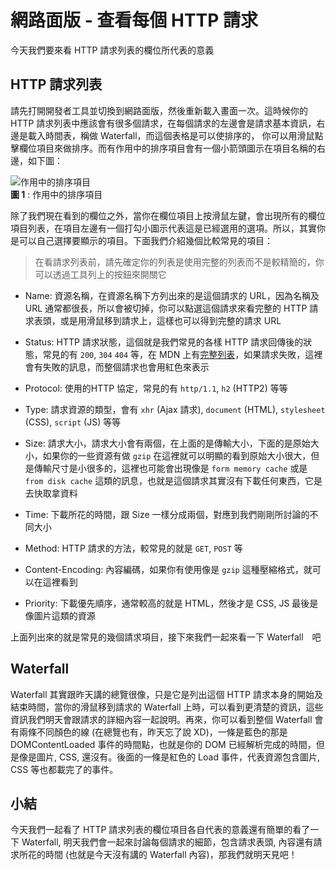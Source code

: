 # 網路面版 - 查看每個 HTTP 請求
今天我們要來看 HTTP 請求列表的欄位所代表的意義

## HTTP 請求列表
請先打開開發者工具並切換到網路面版，然後重新載入畫面一次。這時候你的 HTTP 請求列表中應該會有很多個請求，在每個請求的左邊會是請求基本資訊，右邊是載入時間表，稱做 Waterfall，而這個表格是可以使排序的，
你可以用滑鼠點擊欄位項目來做排序。而有作用中的排序項目會有一個小箭頭圖示在項目名稱的右邊，如下圖：

![作用中的排序項目]()  
**圖 1** : 作用中的排序項目

除了我們現在看到的欄位之外，當你在欄位項目上按滑鼠左鍵，會出現所有的欄位項目列表，在項目左邊有一個打勾小圖示代表這是已經選用的選項。所以，其實你是可以自己選擇要顯示的項目。下面我們介紹幾個比較常見的項目：

> 在看請求列表前，請先確定你的列表是使用完整的列表而不是較精簡的，你可以透過工具列上的按鈕來開關它

- Name: 資源名稱，在資源名稱下方列出來的是這個請求的 URL，因為名稱及 URL 通常都很長，所以會被切掉，你可以點選這個請求來看完整的 HTTP 請求表頭，或是用滑鼠移到請求上，這樣也可以得到完整的請求 URL

- Status: HTTP 請求狀態，這個就是我們常見的各樣 HTTP 請求回傳後的狀態，常見的有 `200`, `304` `404` 等，在 MDN 上有[完整列表](https://developer.mozilla.org/zh-TW/docs/Web/HTTP/Status)，如果請求失敗，這裡會有失敗的訊息，而整個請求也會用紅色來表示

- Protocol: 使用的HTTP 協定，常見的有 `http/1.1`, `h2` (HTTP2) 等等

- Type: 請求資源的類型，會有 `xhr` (Ajax 請求), `document` (HTML), `stylesheet` (CSS), `script` (JS) 等等

- Size: 請求大小，請求大小會有兩個，在上面的是傳輸大小，下面的是原始大小，如果你的一些資源有做 `gzip` 在這裡就可以明顯的看到原始大小很大，但是傳輸尺寸是小很多的，這裡也可能會出現像是 `form memory cache` 或是 `from disk cache` 這類的訊息，也就是這個請求其實沒有下載任何東西，它是去快取拿資料

- Time: 下載所花的時間，跟 Size 一樣分成兩個，對應到我們剛剛所討論的不同大小

- Method: HTTP 請求的方法，較常見的就是 `GET`, `POST` 等

- Content-Encoding: 內容編碼，如果你有使用像是 `gzip` 這種壓縮格式，就可以在這裡看到

- Priority: 下載優先順序，通常較高的就是 HTML，然後才是 CSS, JS 最後是像圖片這類的資源

上面列出來的就是常見的幾個請求項目，接下來我們一起來看一下 Waterfall　吧

## Waterfall
Waterfall 其實跟昨天講的總覽很像，只是它是列出這個 HTTP 請求本身的開始及結束時間，當你的滑鼠移到請求的 Waterfall 上時，可以看到更清楚的資訊，這些資訊我們明天會跟請求的詳細內容一起說明。再來，你可以看到整個 Waterfall 會有兩條不同顏色的線 (在總覽也有，昨天忘了說 XD)，一條是藍色的那是 DOMContentLoaded 事件的時間點，也就是你的 DOM 已經解析完成的時間，但是像是圖片, CSS, 還沒有。後面的一條是紅色的 Load 事件，代表資源包含圖片, CSS 等也都載完了的事件。 

## 小結
今天我們一起看了 HTTP 請求列表的欄位項目各自代表的意義還有簡單的看了一下 Waterfall, 明天我們會一起來討論每個請求的細節，包含請求表頭, 內容還有請求所花的時間 (也就是今天沒有講的 Waterfall 內容)，那我們就明天見吧！
